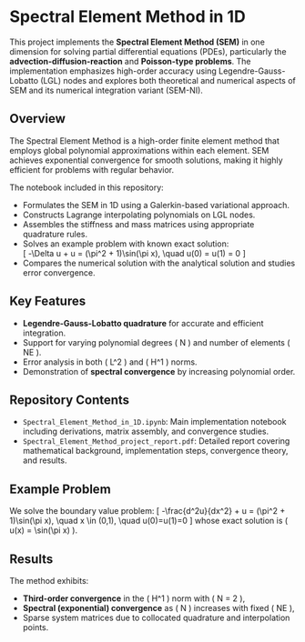 # Spectral Element Method in 1D

This project implements the **Spectral Element Method (SEM)** in one dimension for solving partial differential equations (PDEs), particularly the **advection-diffusion-reaction** and **Poisson-type problems**. The implementation emphasizes high-order accuracy using Legendre-Gauss-Lobatto (LGL) nodes and explores both theoretical and numerical aspects of SEM and its numerical integration variant (SEM-NI).

## Overview

The Spectral Element Method is a high-order finite element method that employs global polynomial approximations within each element. SEM achieves exponential convergence for smooth solutions, making it highly efficient for problems with regular behavior.

The notebook included in this repository:
- Formulates the SEM in 1D using a Galerkin-based variational approach.
- Constructs Lagrange interpolating polynomials on LGL nodes.
- Assembles the stiffness and mass matrices using appropriate quadrature rules.
- Solves an example problem with known exact solution:  
  \[
  -\Delta u + u = (\pi^2 + 1)\sin(\pi x), \quad u(0) = u(1) = 0
  \]
- Compares the numerical solution with the analytical solution and studies error convergence.

## Key Features

- **Legendre-Gauss-Lobatto quadrature** for accurate and efficient integration.
- Support for varying polynomial degrees \( N \) and number of elements \( NE \).
- Error analysis in both \( L^2 \) and \( H^1 \) norms.
- Demonstration of **spectral convergence** by increasing polynomial order.

## Repository Contents

- `Spectral_Element_Method_in_1D.ipynb`: Main implementation notebook including derivations, matrix assembly, and convergence studies.
- `Spectral_Element_Method_project_report.pdf`: Detailed report covering mathematical background, implementation steps, convergence theory, and results.

## Example Problem

We solve the boundary value problem:
\[
-\frac{d^2u}{dx^2} + u = (\pi^2 + 1)\sin(\pi x), \quad x \in (0,1), \quad u(0)=u(1)=0
\]
whose exact solution is \( u(x) = \sin(\pi x) \).

## Results

The method exhibits:
- **Third-order convergence** in the \( H^1 \) norm with \( N = 2 \),
- **Spectral (exponential) convergence** as \( N \) increases with fixed \( NE \),
- Sparse system matrices due to collocated quadrature and interpolation points.
